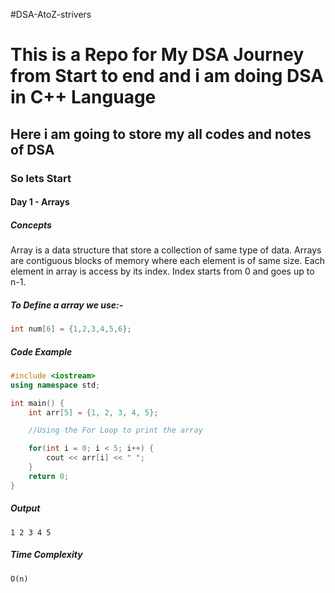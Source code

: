 #DSA-AtoZ-strivers

<h1>This is a Repo for My DSA Journey from Start to end and i am doing DSA in C++ Language</h1>

<h2>Here i am going to store my all codes and notes of DSA</h2>

<h3>So lets Start</h3>

<h4>Day 1 - Arrays</h4>

<h5>Concepts</h5>

<p>Array is a data structure that store a collection of same type of data. Arrays are contiguous blocks of memory where each element is of same size. Each element in array is access by its index. Index starts from 0 and goes up to n-1.</p>

<h5>To Define a array we use:-</h5>

```cpp
int num[6] = {1,2,3,4,5,6};
```

<h5>Code Example</h5>

```cpp
#include <iostream>
using namespace std;

int main() {
    int arr[5] = {1, 2, 3, 4, 5};

    //Using the For Loop to print the array

    for(int i = 0; i < 5; i++) {
        cout << arr[i] << " ";
    }
    return 0;
}
```

<h5>Output</h5>

```
1 2 3 4 5
```

<h5>Time Complexity</h5>

```
O(n)
```


